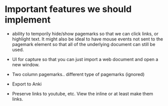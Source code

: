 # Important features we should implement

- ability to temporily hide/show pagemarks so that we can click links, or
  highlight text.  It might also be ideal to have mouse events not sent to the
  pagemark element so that all of the underlying document can still be used.

- UI for capture so that you can just import a web document and open a new
  window.

- Two column pagemarks.. different type of pagemarks (ignored)

- Export to Anki

- Preserve links to youtube, etc.  View the inline or at least make them <a>
  links.
